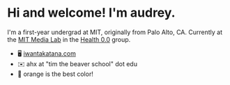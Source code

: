 # Hi and welcome! I'm audrey.

I'm a first-year undergrad at MIT, originally from Palo Alto, CA. Currently at the [MIT Media Lab](https://www.media.mit.edu/) in the [Health 0.0](https://www.media.mit.edu/groups/health-0-0/overview/) group.
- 🖥️ [iwantakatana.com](https://www.iwantakatana.com)
- ✉️ ahx at "tim the beaver school" dot edu
- 🧡 orange is the best color!

